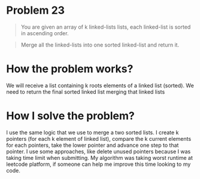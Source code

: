 # Problem 23

> You are given an array of k linked-lists lists, each linked-list is sorted in ascending order.

> Merge all the linked-lists into one sorted linked-list and return it.

# How the problem works?

We will receive a list containing k roots elements of a linked list (sorted). We need to return the final sorted linked list merging that linked lists

# How I solve the problem?

I use the same logic that we use to merge a two sorted lists. I create k pointers (for each k element of linked list), compare the k current elements for each pointers, take the lower pointer and advance one step to that pointer. I use some approaches, like delete unused pointers because I was taking time limit when submitting. My algorithm was taking worst runtime at leetcode platform, if someone can help me improve this time looking to my code.
